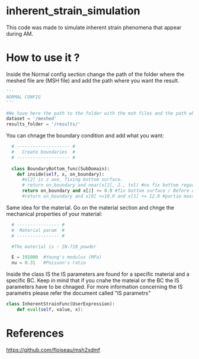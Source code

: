 # inherent_strain_simulation
This code was made to simulate inherent strain phenomena that appear during AM.


# How to use it ?
Inside the Normal config section change the path of the folder where the meshed file are (MSH file) and add the path where you want the result.

```python
'''
NORMAL CONFIG
'''

#We have here the path to the folder with the msh files and the path where we want the results:
dataset = '/meshed'
results_folder = '/results/'
```

You can chnage the boundary condition and add what you want:

```python
  # -------------------- #
  #   Create boundaries  #
  # -------------------- #
  
  class BoundaryBottom_func(SubDomain):
    def inside(self, x, on_boundary):
      #x[2] is z axe, fixing bottom surface. 
      # return on_boundary and near(x[2], 2., tol) #no fix bottom regarde si on peut pas mettre une petite distance
      return on_boundary and x[2] <= 0.0 #fix bottom surface / Before cutting / We fix everything that is 0< or =0
      #return on_boundary and x[0] <=10.0 and x[1] <= 12.0 #partie massive fixe
```

Same idea for the material. Go on the material section and chnge the mechanical properties of your material:
```python
  # ---------------- #
  #  Material param  #
  # ---------------- #

  #The material is : IN-718_powder 

  E = 191000  #Young's modulus (MPa) 
  nu = 0.31   #Poisson's ratio
```

Inside the class IS the IS parameters are found for a specific material and a specific BC.
Keep in mind that if you cnahe the mateial or the BC the IS parameters have to be chnaged.
For more information concerning the IS parametrs please refer the document called "IS parametrs"
```python
class InherentStrainFunc(UserExpression):
    def eval(self, value, x):

```


# References
https://github.com/floiseau/msh2xdmf
